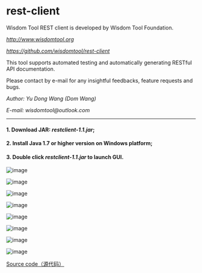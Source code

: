 # rest-client
Wisdom Tool REST client is developed by Wisdom Tool Foundation.  

_http://www.wisdomtool.org_

_https://github.com/wisdomtool/rest-client_  

This tool supports automated testing and automatically generating RESTful API documentation. 

Please contact by e-mail for any insightful feedbacks, feature requests and bugs.  

_Author: Yu Dong Wang (Dom Wang)_ 

_E-mail: wisdomtool@outlook.com_

---------------------------------------------------------------------------------------------------------------------

#### 1. Download JAR: *restclient-1.1.jar*;

#### 2. Install Java 1.7 or higher version on Windows platform;

#### 3. Double click *restclient-1.1.jar* to launch GUI.

![image](https://github.com/wisdomtool/rest-client/blob/master/images/Image_1.png)

![image](https://github.com/wisdomtool/rest-client/blob/master/images/Image_2.png)

![image](https://github.com/wisdomtool/rest-client/blob/master/images/Image_3.png)

![image](https://github.com/wisdomtool/rest-client/blob/master/images/Image_4.png)

![image](https://github.com/wisdomtool/rest-client/blob/master/images/Image_5.png)

![image](https://github.com/wisdomtool/rest-client/blob/master/images/Image_6.png)

![image](https://github.com/wisdomtool/rest-client/blob/master/images/Image_7.png)

![image](https://github.com/wisdomtool/rest-client/blob/master/images/Image_8.png)

[Source code（源代码）](https://github.com/wisdomtool/rest-client/blob/master/WisdomTool-RESTClient-V1.1.zip)
